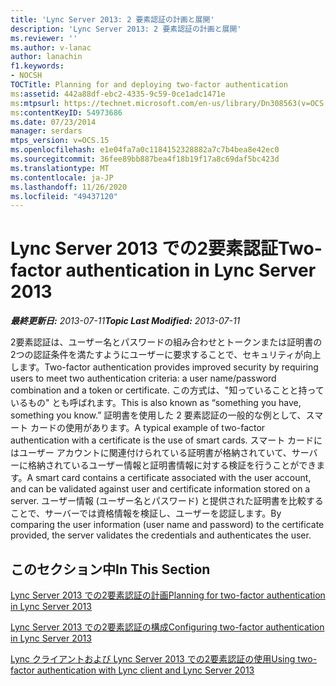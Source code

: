 ```yaml
---
title: 'Lync Server 2013: 2 要素認証の計画と展開'
description: 'Lync Server 2013: 2 要素認証の計画と展開'
ms.reviewer: ''
ms.author: v-lanac
author: lanachin
f1.keywords:
- NOCSH
TOCTitle: Planning for and deploying two-factor authentication
ms:assetid: 442a88df-ebc2-4335-9c59-0ce1adc1471e
ms:mtpsurl: https://technet.microsoft.com/en-us/library/Dn308563(v=OCS.15)
ms:contentKeyID: 54973686
ms.date: 07/23/2014
manager: serdars
mtps_version: v=OCS.15
ms.openlocfilehash: e1e04fa7a0c1184152328882a7c7b4bea8e42ec0
ms.sourcegitcommit: 36fee89bb887bea4f18b19f17a8c69daf5bc423d
ms.translationtype: MT
ms.contentlocale: ja-JP
ms.lasthandoff: 11/26/2020
ms.locfileid: "49437120"
---
```

# <a name="two-factor-authentication-in-lync-server-2013"></a><span data-ttu-id="d65f7-103">Lync Server 2013 での2要素認証</span><span class="sxs-lookup"><span data-stu-id="d65f7-103">Two-factor authentication in Lync Server 2013</span></span>

<div data-xmlns="http://www.w3.org/1999/xhtml">

<div class="topic" data-xmlns="http://www.w3.org/1999/xhtml" data-msxsl="urn:schemas-microsoft-com:xslt" data-cs="https://msdn.microsoft.com/">

<div data-asp="https://msdn2.microsoft.com/asp">



</div>

<div id="mainSection">

<div id="mainBody"><span data-ttu-id="d65f7-104">

<span> </span></span><span class="sxs-lookup"><span data-stu-id="d65f7-104">

<span> </span></span></span>

<span data-ttu-id="d65f7-105">_**最終更新日:** 2013-07-11_</span><span class="sxs-lookup"><span data-stu-id="d65f7-105">_**Topic Last Modified:** 2013-07-11_</span></span>

<span data-ttu-id="d65f7-106">2要素認証は、ユーザー名とパスワードの組み合わせとトークンまたは証明書の2つの認証条件を満たすようにユーザーに要求することで、セキュリティが向上します。</span><span class="sxs-lookup"><span data-stu-id="d65f7-106">Two-factor authentication provides improved security by requiring users to meet two authentication criteria: a user name/password combination and a token or certificate.</span></span> <span data-ttu-id="d65f7-107">この方式は、"知っていることと持っているもの" とも呼ばれます。</span><span class="sxs-lookup"><span data-stu-id="d65f7-107">This is also known as “something you have, something you know.”</span></span> <span data-ttu-id="d65f7-108">証明書を使用した 2 要素認証の一般的な例として、スマート カードの使用があります。</span><span class="sxs-lookup"><span data-stu-id="d65f7-108">A typical example of two-factor authentication with a certificate is the use of smart cards.</span></span> <span data-ttu-id="d65f7-109">スマート カードにはユーザー アカウントに関連付けられている証明書が格納されていて、サーバーに格納されているユーザー情報と証明書情報に対する検証を行うことができます。</span><span class="sxs-lookup"><span data-stu-id="d65f7-109">A smart card contains a certificate associated with the user account, and can be validated against user and certificate information stored on a server.</span></span> <span data-ttu-id="d65f7-110">ユーザー情報 (ユーザー名とパスワード) と提供された証明書を比較することで、サーバーでは資格情報を検証し、ユーザーを認証します。</span><span class="sxs-lookup"><span data-stu-id="d65f7-110">By comparing the user information (user name and password) to the certificate provided, the server validates the credentials and authenticates the user.</span></span>

<div>

## <a name="in-this-section"></a><span data-ttu-id="d65f7-111">このセクション中</span><span class="sxs-lookup"><span data-stu-id="d65f7-111">In This Section</span></span>

[<span data-ttu-id="d65f7-112">Lync Server 2013 での2要素認証の計画</span><span class="sxs-lookup"><span data-stu-id="d65f7-112">Planning for two-factor authentication in Lync Server 2013</span></span>](lync-server-2013-planning-for-two-factor-authentication.md)

[<span data-ttu-id="d65f7-113">Lync Server 2013 での2要素認証の構成</span><span class="sxs-lookup"><span data-stu-id="d65f7-113">Configuring two-factor authentication in Lync Server 2013</span></span>](lync-server-2013-configuring-two-factor-authentication.md)

[<span data-ttu-id="d65f7-114">Lync クライアントおよび Lync Server 2013 での2要素認証の使用</span><span class="sxs-lookup"><span data-stu-id="d65f7-114">Using two-factor authentication with Lync client and Lync Server 2013</span></span>](lync-server-2013-using-two-factor-authentication-with-lync-client.md)

<span data-ttu-id="d65f7-115"></div>

</div>

<span> </span>

</div>

</div>

</span><span class="sxs-lookup"><span data-stu-id="d65f7-115"></div>

</div>

<span> </span>

</div>

</div>

</span></span></div>

